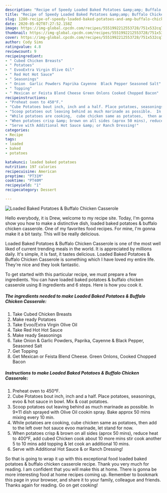 ```yaml
---
description: "Recipe of Speedy Loaded Baked Potatoes &amp;amp; Buffalo Chicken Casserole"
title: "Recipe of Speedy Loaded Baked Potatoes &amp;amp; Buffalo Chicken Casserole"
slug: 1280-recipe-of-speedy-loaded-baked-potatoes-and-amp-buffalo-chicken-casserole
date: 2020-05-02T07:27:52.158Z
image: https://img-global.cpcdn.com/recipes/5551992212553728/751x532cq70/loaded-baked-potatoes-buffalo-chicken-casserole-recipe-main-photo.jpg
thumbnail: https://img-global.cpcdn.com/recipes/5551992212553728/751x532cq70/loaded-baked-potatoes-buffalo-chicken-casserole-recipe-main-photo.jpg
cover: https://img-global.cpcdn.com/recipes/5551992212553728/751x532cq70/loaded-baked-potatoes-buffalo-chicken-casserole-recipe-main-photo.jpg
author: Cody Sims
ratingvalue: 4.8
reviewcount: 9
recipeingredient:
- " Cubed Chicken Breasts"
- " Potatoes"
- " EvooExtra Virgin Olive Oil"
- " Red Hot Hot Sauce"
- " Seasonings"
- " Onion  Garlic Powders Paprika Cayenne  Black Pepper Seasoned Salt"
- " Topping"
- " Mexican or Feista Blend Cheese Green Onlons Cooked Chopped Bacon"
recipeinstructions:
- "Preheat oven to 450°F."
- "Cube Potatoes bout inch, inch and a half. Place potatoes, seasonings,  evoo &amp; hot sauce in bowl. Mix &amp; coat potatoes."
- "Scoop potatoes out leaving behind as much marinade as possible.  In 9×11 dish sprayed with Olive Oil cookin spray.  Bake approx 50 mins mixing every 10 min."
- "While potatoes are cooking,  cube chicken same as potatoes,  then add to the left over hot sauce evoo marinade,  let stand for now."
- "When potatoes crisp &amp; brown on all sides (aprox 50 mins), reduce heat to 400°F,  add cubed  Chicken cook about 10 more mins stir cook another 5  to 10 mins add topping &amp; let cook an additional 10 mins."
- "Serve with Additional Hot Sauce &amp; or Ranch Dressing!"
categories:
- Recipe
tags:
- loaded
- baked
- potatoes

katakunci: loaded baked potatoes 
nutrition: 197 calories
recipecuisine: American
preptime: "PT31M"
cooktime: "PT40M"
recipeyield: "1"
recipecategory: Dessert

---
```



![Loaded Baked Potatoes &amp; Buffalo Chicken Casserole](https://img-global.cpcdn.com/recipes/5551992212553728/751x532cq70/loaded-baked-potatoes-buffalo-chicken-casserole-recipe-main-photo.jpg)

Hello everybody, it is Drew, welcome to my recipe site. Today, I'm gonna show you how to make a distinctive dish, loaded baked potatoes &amp; buffalo chicken casserole. One of my favorites food recipes. For mine, I'm gonna make it a bit tasty. This will be really delicious.



Loaded Baked Potatoes &amp; Buffalo Chicken Casserole is one of the most well liked of current trending meals in the world. It is appreciated by millions daily. It's simple, it is fast, it tastes delicious. Loaded Baked Potatoes &amp; Buffalo Chicken Casserole is something which I have loved my entire life. They're nice and they look fantastic.


To get started with this particular recipe, we must prepare a few ingredients. You can have loaded baked potatoes &amp; buffalo chicken casserole using 8 ingredients and 6 steps. Here is how you cook it.

<!--inarticleads1-->

##### The ingredients needed to make Loaded Baked Potatoes &amp; Buffalo Chicken Casserole:

1. Take  Cubed Chicken Breasts
1. Make ready  Potatoes
1. Take  Evoo/Extra Virgin Olive Oil
1. Take  Red Hot Hot Sauce
1. Make ready  Seasonings
1. Take  Onion &amp; Garlic Powders, Paprika, Cayenne &amp; Black Pepper, Seasoned Salt
1. Get  Topping
1. Get  Mexican or Feista Blend Cheese. Green Onlons, Cooked Chopped Bacon




<!--inarticleads2-->

##### Instructions to make Loaded Baked Potatoes &amp; Buffalo Chicken Casserole:

1. Preheat oven to 450°F.
1. Cube Potatoes bout inch, inch and a half. Place potatoes, seasonings,  evoo &amp; hot sauce in bowl. Mix &amp; coat potatoes.
1. Scoop potatoes out leaving behind as much marinade as possible.  In 9×11 dish sprayed with Olive Oil cookin spray.  Bake approx 50 mins mixing every 10 min.
1. While potatoes are cooking,  cube chicken same as potatoes,  then add to the left over hot sauce evoo marinade,  let stand for now.
1. When potatoes crisp &amp; brown on all sides (aprox 50 mins), reduce heat to 400°F,  add cubed  Chicken cook about 10 more mins stir cook another 5  to 10 mins add topping &amp; let cook an additional 10 mins.
1. Serve with Additional Hot Sauce &amp; or Ranch Dressing!




So that is going to wrap it up with this exceptional food loaded baked potatoes &amp; buffalo chicken casserole recipe. Thank you very much for reading. I am confident that you will make this at home. There is gonna be more interesting food at home recipes coming up. Remember to bookmark this page in your browser, and share it to your family, colleague and friends. Thanks again for reading. Go on get cooking!
